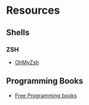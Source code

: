 # Resources
## Shells
### ZSH
* [OhMyZsh](https://github.com/ohmyzsh/ohmyzsh
)
## Programming Books
* [Free Programming books](https://github.com/EbookFoundation/free-programming-books)
